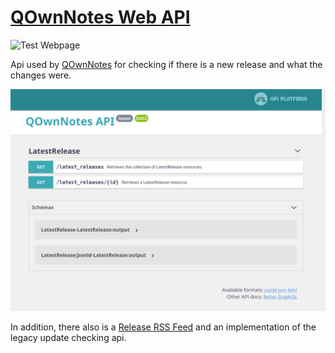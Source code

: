 # [QOwnNotes Web API](https://github.com/qownnotes/api)

![Test Webpage](https://github.com/qownnotes/api/workflows/Test%20Webpage/badge.svg)

Api used by [QOwnNotes](https://github.com/pbek/QOwnNotes) for checking if there is a new release and
what the changes were.

![screenshot](screenshot.png)

In addition, there also is a [Release RSS Feed](http://api.qownnotes.org/rss/app-releases) and an implementation of the legacy update checking api.
